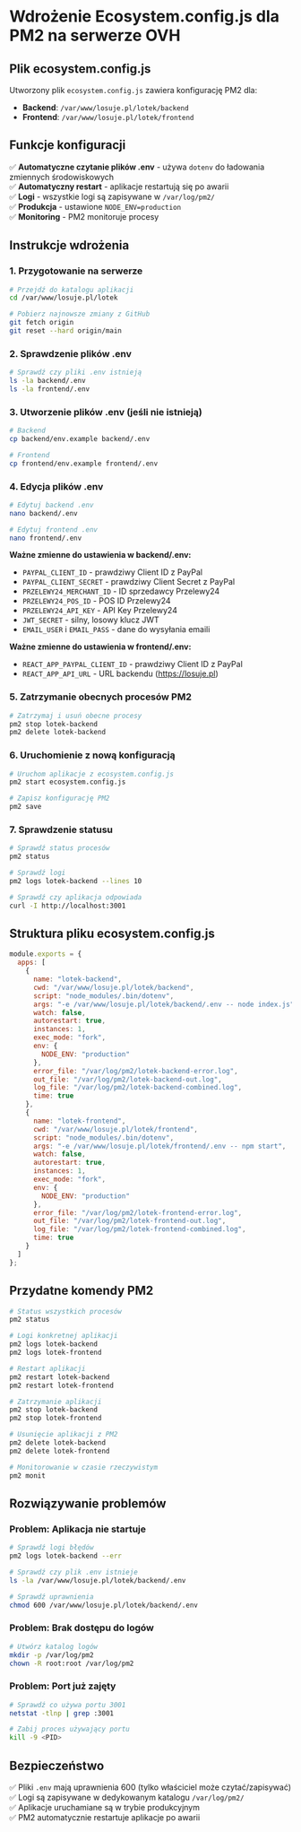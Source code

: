 # Wdrożenie Ecosystem.config.js dla PM2 na serwerze OVH

## Plik ecosystem.config.js

Utworzony plik `ecosystem.config.js` zawiera konfigurację PM2 dla:
- **Backend**: `/var/www/losuje.pl/lotek/backend`
- **Frontend**: `/var/www/losuje.pl/lotek/frontend`

## Funkcje konfiguracji

✅ **Automatyczne czytanie plików .env** - używa `dotenv` do ładowania zmiennych środowiskowych  
✅ **Automatyczny restart** - aplikacje restartują się po awarii  
✅ **Logi** - wszystkie logi są zapisywane w `/var/log/pm2/`  
✅ **Produkcja** - ustawione `NODE_ENV=production`  
✅ **Monitoring** - PM2 monitoruje procesy  

## Instrukcje wdrożenia

### 1. Przygotowanie na serwerze

```bash
# Przejdź do katalogu aplikacji
cd /var/www/losuje.pl/lotek

# Pobierz najnowsze zmiany z GitHub
git fetch origin
git reset --hard origin/main
```

### 2. Sprawdzenie plików .env

```bash
# Sprawdź czy pliki .env istnieją
ls -la backend/.env
ls -la frontend/.env
```

### 3. Utworzenie plików .env (jeśli nie istnieją)

```bash
# Backend
cp backend/env.example backend/.env

# Frontend  
cp frontend/env.example frontend/.env
```

### 4. Edycja plików .env

```bash
# Edytuj backend .env
nano backend/.env

# Edytuj frontend .env
nano frontend/.env
```

**Ważne zmienne do ustawienia w backend/.env:**
- `PAYPAL_CLIENT_ID` - prawdziwy Client ID z PayPal
- `PAYPAL_CLIENT_SECRET` - prawdziwy Client Secret z PayPal
- `PRZELEWY24_MERCHANT_ID` - ID sprzedawcy Przelewy24
- `PRZELEWY24_POS_ID` - POS ID Przelewy24
- `PRZELEWY24_API_KEY` - API Key Przelewy24
- `JWT_SECRET` - silny, losowy klucz JWT
- `EMAIL_USER` i `EMAIL_PASS` - dane do wysyłania emaili

**Ważne zmienne do ustawienia w frontend/.env:**
- `REACT_APP_PAYPAL_CLIENT_ID` - prawdziwy Client ID z PayPal
- `REACT_APP_API_URL` - URL backendu (https://losuje.pl)

### 5. Zatrzymanie obecnych procesów PM2

```bash
# Zatrzymaj i usuń obecne procesy
pm2 stop lotek-backend
pm2 delete lotek-backend
```

### 6. Uruchomienie z nową konfiguracją

```bash
# Uruchom aplikacje z ecosystem.config.js
pm2 start ecosystem.config.js

# Zapisz konfigurację PM2
pm2 save
```

### 7. Sprawdzenie statusu

```bash
# Sprawdź status procesów
pm2 status

# Sprawdź logi
pm2 logs lotek-backend --lines 10

# Sprawdź czy aplikacja odpowiada
curl -I http://localhost:3001
```

## Struktura pliku ecosystem.config.js

```javascript
module.exports = {
  apps: [
    {
      name: "lotek-backend",
      cwd: "/var/www/losuje.pl/lotek/backend",
      script: "node_modules/.bin/dotenv",
      args: "-e /var/www/losuje.pl/lotek/backend/.env -- node index.js",
      watch: false,
      autorestart: true,
      instances: 1,
      exec_mode: "fork",
      env: {
        NODE_ENV: "production"
      },
      error_file: "/var/log/pm2/lotek-backend-error.log",
      out_file: "/var/log/pm2/lotek-backend-out.log",
      log_file: "/var/log/pm2/lotek-backend-combined.log",
      time: true
    },
    {
      name: "lotek-frontend",
      cwd: "/var/www/losuje.pl/lotek/frontend",
      script: "node_modules/.bin/dotenv",
      args: "-e /var/www/losuje.pl/lotek/frontend/.env -- npm start",
      watch: false,
      autorestart: true,
      instances: 1,
      exec_mode: "fork",
      env: {
        NODE_ENV: "production"
      },
      error_file: "/var/log/pm2/lotek-frontend-error.log",
      out_file: "/var/log/pm2/lotek-frontend-out.log",
      log_file: "/var/log/pm2/lotek-frontend-combined.log",
      time: true
    }
  ]
};
```

## Przydatne komendy PM2

```bash
# Status wszystkich procesów
pm2 status

# Logi konkretnej aplikacji
pm2 logs lotek-backend
pm2 logs lotek-frontend

# Restart aplikacji
pm2 restart lotek-backend
pm2 restart lotek-frontend

# Zatrzymanie aplikacji
pm2 stop lotek-backend
pm2 stop lotek-frontend

# Usunięcie aplikacji z PM2
pm2 delete lotek-backend
pm2 delete lotek-frontend

# Monitorowanie w czasie rzeczywistym
pm2 monit
```

## Rozwiązywanie problemów

### Problem: Aplikacja nie startuje
```bash
# Sprawdź logi błędów
pm2 logs lotek-backend --err

# Sprawdź czy plik .env istnieje
ls -la /var/www/losuje.pl/lotek/backend/.env

# Sprawdź uprawnienia
chmod 600 /var/www/losuje.pl/lotek/backend/.env
```

### Problem: Brak dostępu do logów
```bash
# Utwórz katalog logów
mkdir -p /var/log/pm2
chown -R root:root /var/log/pm2
```

### Problem: Port już zajęty
```bash
# Sprawdź co używa portu 3001
netstat -tlnp | grep :3001

# Zabij proces używający portu
kill -9 <PID>
```

## Bezpieczeństwo

✅ Pliki `.env` mają uprawnienia 600 (tylko właściciel może czytać/zapisywać)  
✅ Logi są zapisywane w dedykowanym katalogu `/var/log/pm2/`  
✅ Aplikacje uruchamiane są w trybie produkcyjnym  
✅ PM2 automatycznie restartuje aplikacje po awarii












